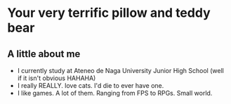 # Your very terrific pillow and teddy bear
## A little about me
- I currently study at Ateneo de Naga University Junior High School (well if it isn't obvious HAHAHA)
- I really REALLY. love cats. I'd die to ever have one.
- I like games. A lot of them. Ranging from FPS to RPGs. Small world.
